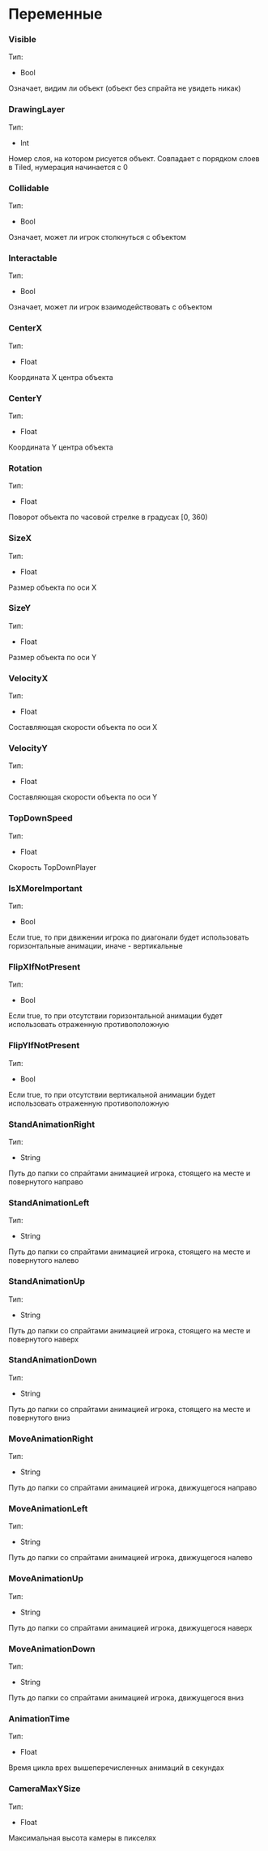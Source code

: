 ﻿# Переменные
### Visible
Тип:
* Bool

Означает, видим ли объект (объект без спрайта не увидеть никак)
### DrawingLayer
Тип:
* Int

Номер слоя, на котором рисуется объект. Совпадает с порядком слоев
в Tiled, нумерация начинается с 0
### Collidable
Тип:
* Bool

Означает, может ли игрок столкнуться с объектом
### Interactable
Тип:
* Bool

Означает, может ли игрок взаимодействовать с объектом
### CenterX
Тип:
* Float

Координата X центра объекта
### CenterY
Тип:
* Float

Координата Y центра объекта
### Rotation
Тип:
* Float

Поворот объекта по часовой стрелке в градусах [0, 360)
### SizeX
Тип:
* Float

Размер объекта по оси X
### SizeY
Тип:
* Float

Размер объекта по оси Y
### VelocityX
Тип:
* Float

Составляющая скорости объекта по оси X
### VelocityY
Тип:
* Float

Составляющая скорости объекта по оси Y

### TopDownSpeed
Тип:
* Float

Скорость TopDownPlayer
  
### IsXMoreImportant
Тип:
* Bool

Если true, то при движении игрока по диагонали будет использовать
горизонтальные анимации, иначе - вертикальные
### FlipXIfNotPresent
Тип:
* Bool

Если true, то при отсутствии горизонтальной анимации будет использовать
отраженную противоположную
### FlipYIfNotPresent
Тип:
* Bool

Если true, то при отсутствии вертикальной анимации будет использовать
отраженную противоположную

### StandAnimationRight
Тип:
* String

Путь до папки со спрайтами анимацией игрока, стоящего на месте и
повернутого направо
### StandAnimationLeft
Тип:
* String

Путь до папки со спрайтами анимацией игрока, стоящего на месте и
повернутого налево
### StandAnimationUp
Тип:
* String

Путь до папки со спрайтами анимацией игрока, стоящего на месте и
повернутого наверх
### StandAnimationDown
Тип:
* String

Путь до папки со спрайтами анимацией игрока, стоящего на месте и
повернутого вниз

### MoveAnimationRight
Тип:
* String

Путь до папки со спрайтами анимацией игрока, движущегося направо
### MoveAnimationLeft
Тип:
* String

Путь до папки со спрайтами анимацией игрока, движущегося налево
### MoveAnimationUp
Тип:
* String

Путь до папки со спрайтами анимацией игрока, движущегося наверх
### MoveAnimationDown
Тип:
* String

Путь до папки со спрайтами анимацией игрока, движущегося вниз

### AnimationTime
Тип:
* Float

Время цикла врех вышеперечисленных анимаций в секундах

### CameraMaxYSize
Тип:
* Float

Максимальная высота камеры в пикселях
